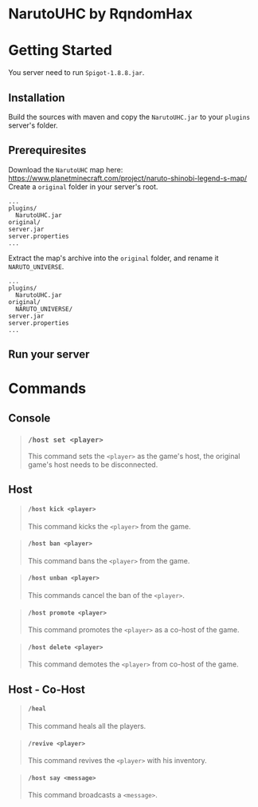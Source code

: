 # NarutoUHC by RqndomHax

# Getting Started

You server need to run `Spigot-1.8.8.jar`.

## Installation

Build the sources with maven and copy the `NarutoUHC.jar` to your `plugins` server's folder.

## Prerequiresites

Download the `NarutoUHC` map here: https://www.planetminecraft.com/project/naruto-shinobi-legend-s-map/
Create a `original` folder in your server's root.

```
...
plugins/
  NarutoUHC.jar
original/
server.jar
server.properties
...
```

Extract the map's archive into the `original` folder, and rename it `NARUTO_UNIVERSE`.

```
...
plugins/
  NarutoUHC.jar
original/
  NARUTO_UNIVERSE/
server.jar
server.properties
...
```

## Run your server

# Commands

## Console

> ### `/host set <player>`
> This command sets the `<player>` as the game's host, the original game's host needs to be disconnected.

## Host

> #### `/host kick <player>`
> This command kicks the `<player>` from the game.

> #### `/host ban <player>`
> This command bans the `<player>` from the game.

> #### `/host unban <player>`
> This commands cancel the ban of the `<player>`.

> #### `/host promote <player>`
> This command promotes the `<player>` as a co-host of the game.

> #### `/host delete <player>`
> This command demotes the `<player>` from co-host of the game.

## Host - Co-Host

> #### `/heal`
> This command heals all the players.

> #### `/revive <player>`
> This command revives the `<player>` with his inventory.

> #### `/host say <message>`
> This command broadcasts a `<message>`.